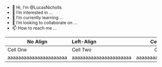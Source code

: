 - 👋 Hi, I’m @LucasNicholls
- 👀 I’m interested in ...
- 🌱 I’m currently learning ...
- 💞️ I’m looking to collaborate on ...
- 📫 How to reach me ...

| No Align | Left-Align | Center-Align | Right-Align |
| -------- | :--------- | :----------: | ----------: |
| Cell One | Cell Two   | Cell Three   | Cell Four   |
| aaaaaaaaaaaaaaaaaaaaaa | aaaaaaaaaaaaaaaaaaaaaa | aaaaaaaaaaaaaaaaaaaaaa | aaaaaaaaaaaaaaaaaaaaaa |
<!---
LucasNicholls/LucasNicholls is a ✨ special ✨ repository because its `README.md` (this file) appears on your GitHub profile.
You can click the Preview link to take a look at your changes.
--->
